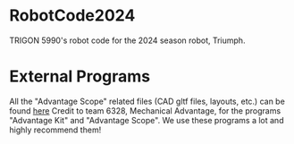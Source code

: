 # RobotCode2024

TRIGON 5990's robot code for the 2024 season robot, Triumph.

# External Programs

All the "Advantage Scope" related files (CAD gltf files, layouts, etc.) can be found [here]([https://m.youtube.com/watch?v=dQw4w9WgXcQ](https://drive.google.com/drive/folders/1foqRaMoZBl1psyxyucjHcrNE0dbU3k2b?usp=sharing))
Credit to team 6328, Mechanical Advantage, for the programs "Advantage Kit" and "Advantage Scope". We use these programs a lot and highly recommend them!
